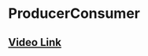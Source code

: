 # ProducerConsumer
## [Video Link](https://drive.google.com/file/d/16H8eGbOfhrdNV-0e42JsTZs_FM4PPj1I/view?usp=sharing)
